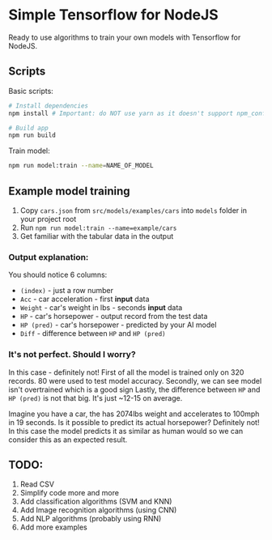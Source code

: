 # Simple Tensorflow for NodeJS
Ready to use algorithms to train your own models with Tensorflow for NodeJS.

## Scripts

Basic scripts:
```bash
# Install dependencies
npm install # Important: do NOT use yarn as it doesn't support npm_config variables!!!

# Build app
npm run build
```

Train model:
```bash
npm run model:train --name=NAME_OF_MODEL
```

## Example model training
1. Copy `cars.json` from `src/models/examples/cars` into `models` folder in your project root
2. Run `npm run model:train --name=example/cars`
3. Get familiar with the tabular data in the output

### Output explanation:
You should notice 6 columns:
- `(index)` - just a row number
- `Acc` - car acceleration - first **input** data
- `Weight` - car's weight in lbs - seconds **input** data
- `HP` - car's horsepower - output record from the test data
- `HP (pred)` - car's horsepower - predicted by your AI model
- `Diff` - difference between `HP` and `HP (pred)`

### It's not perfect. Should I worry?
In this case - definitely not!
First of all the model is trained only on 320 records. 80 were used to test model accuracy.
Secondly, we can see model isn't overtrained which is a good sign
Lastly, the difference between `HP` and `HP (pred)` is not that big. It's just ~12-15 on average.

Imagine you have a car, the has 2074lbs weight and accelerates to 100mph in 19 seconds. Is it possible
to predict its actual horsepower? Definitely not! In this case the model predicts it as similar as human would so we can consider this as an expected result.


## TODO:
1. Read CSV
2. Simplify code more and more
3. Add classification algorithms (SVM and KNN)
4. Add Image recognition algorithms (using CNN)
5. Add NLP algorithms (probably using RNN)
6. Add more examples
